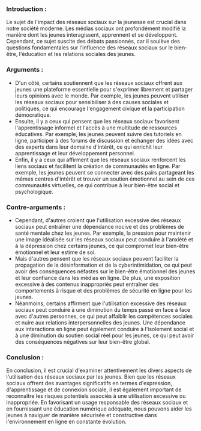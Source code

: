 ### Introduction :
Le sujet de l'impact des réseaux sociaux sur la jeunesse est crucial dans notre société moderne. Les médias sociaux ont profondément modifié la manière dont les jeunes interagissent, apprennent et se développent. Cependant, ce sujet suscite des débats passionnés, car il soulève des questions fondamentales sur l'influence des réseaux sociaux sur le bien-être, l'éducation et les relations sociales des jeunes.

### Arguments  :
- D'un côté, certains soutiennent que les réseaux sociaux offrent aux jeunes une plateforme essentielle pour s'exprimer librement et partager leurs opinions avec le monde. Par exemple, les jeunes peuvent utiliser les réseaux sociaux pour sensibiliser à des causes sociales et politiques, ce qui encourage l'engagement civique et la participation démocratique.
- Ensuite, il y a ceux qui pensent que les réseaux sociaux favorisent l'apprentissage informel et l'accès à une multitude de ressources éducatives. Par exemple, les jeunes peuvent suivre des tutoriels en ligne, participer à des forums de discussion et échanger des idées avec des experts dans leur domaine d'intérêt, ce qui enrichit leur apprentissage et leur développement personnel.
- Enfin, il y a ceux qui affirment que les réseaux sociaux renforcent les liens sociaux et facilitent la création de communautés en ligne. Par exemple, les jeunes peuvent se connecter avec des pairs partageant les mêmes centres d'intérêt et trouver un soutien émotionnel au sein de ces communautés virtuelles, ce qui contribue à leur bien-être social et psychologique.

### Contre-arguments :
- Cependant, d'autres croient que l'utilisation excessive des réseaux sociaux peut entraîner une dépendance nocive et des problèmes de santé mentale chez les jeunes. Par exemple, la pression pour maintenir une image idéalisée sur les réseaux sociaux peut conduire à l'anxiété et à la dépression chez certains jeunes, ce qui compromet leur bien-être émotionnel et leur estime de soi.
- Mais d'autres pensent que les réseaux sociaux peuvent faciliter la propagation de la désinformation et de la cyberintimidation, ce qui peut avoir des conséquences néfastes sur le bien-être émotionnel des jeunes et leur confiance dans les médias en ligne. De plus, une exposition excessive à des contenus inappropriés peut entraîner des comportements à risque et des problèmes de sécurité en ligne pour les jeunes.
- Néanmoins, certains affirment que l'utilisation excessive des réseaux sociaux peut conduire à une diminution du temps passé en face à face avec d'autres personnes, ce qui peut affaiblir les compétences sociales et nuire aux relations interpersonnelles des jeunes. Une dépendance aux interactions en ligne peut également conduire à l'isolement social et à une diminution du soutien social réel pour les jeunes, ce qui peut avoir des conséquences négatives sur leur bien-être global.

### Conclusion :
En conclusion, il est crucial d'examiner attentivement les divers aspects de l'utilisation des réseaux sociaux par les jeunes. Bien que les réseaux sociaux offrent des avantages significatifs en termes d'expression, d'apprentissage et de connexion sociale, il est également important de reconnaître les risques potentiels associés à une utilisation excessive ou inappropriée. En favorisant un usage responsable des réseaux sociaux et en fournissant une éducation numérique adéquate, nous pouvons aider les jeunes à naviguer de manière sécurisée et constructive dans l'environnement en ligne en constante évolution.

